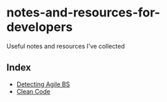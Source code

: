# notes-and-resources-for-developers
Useful notes and resources I've collected

## Index
- [Detecting Agile BS](https://github.com/annaelizabeth2019/notes-and-resources-for-developers/blob/88d13b13ad25c1926946f07da884d71356a2c8fd/DIB_DETECTING_AGILE_BS_2018.10.05.pdf)
- [Clean Code](https://ptgmedia.pearsoncmg.com/images/9780132350884/samplepages/9780132350884.pdf)